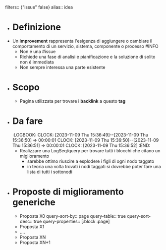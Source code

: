 filters:: {"issue" false}
alias:: idea

- # Definizione
- Un **improvement** rappresenta l'esigenza di aggiungere o cambiare il comportamento di un servizio, sistema, componente o processo #INFO
	- Non é una #issue
	- Richiede una fase di analisi e pianificazione e la soluzione di solito non é immediata
	- Non sempre interessa una parte esistente
- # Scopo
	- Pagina utilizzata per trovare i **backlink** a questo **tag**
- # Da fare
  :LOGBOOK:
  CLOCK: [2023-11-09 Thu 15:36:49]--[2023-11-09 Thu 15:36:50] =>  00:00:01
  CLOCK: [2023-11-09 Thu 15:36:50]--[2023-11-09 Thu 15:36:51] =>  00:00:01
  CLOCK: [2023-11-09 Thu 15:36:52]
  :END:
	- Realizzare una LogSeq/query per trovare tutti i blocchi che citano un miglioramento
		- sarebbe ottimo riuscire a esplodere i figli di ogni nodo taggato
		- in teoria una volta trovati i nodi taggati si dovrebbe poter fare una lista di tutti i sottonodi
- # Proposte di miglioramento generiche
	- Proposta X0
	  query-sort-by:: page
	  query-table:: true
	  query-sort-desc:: true
	  query-properties:: [:block :page]
	- Proposta X1
	- ....
	- Proposta XN
	- Proposta XN+1